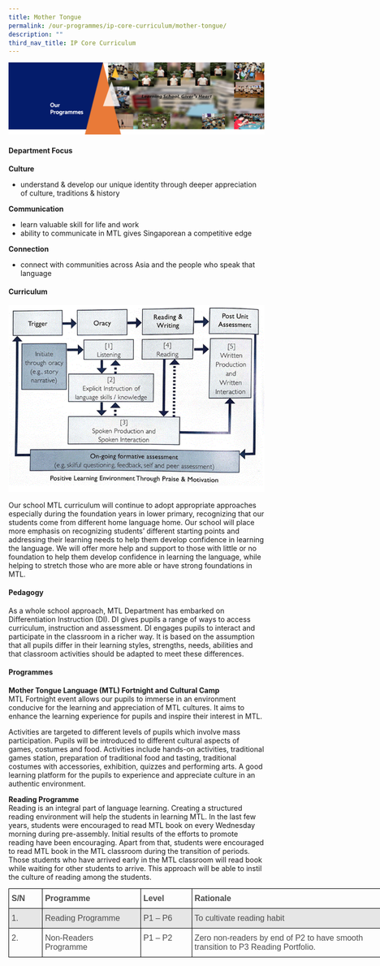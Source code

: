 ```yaml
---
title: Mother Tongue
permalink: /our-programmes/ip-core-curriculum/mother-tongue/
description: ""
third_nav_title: IP Core Curriculum
---
```

<img src="/images/OurProgrammes1.png">
<h4><strong>Department Focus</strong></h4>
 <p><strong>Culture</strong></p>
<ul>
<li>understand &amp; develop our unique identity through deeper appreciation of culture, traditions &amp; history</li>
</ul>
<p><strong>Communication</strong></p>
<ul>
<li>learn valuable skill for life and work</li>
<li>ability to communicate in MTL gives Singaporean a competitive edge</li>
</ul>
<p><strong>Connection</strong></p>
<ul>
<li>connect with communities across Asia and the people who speak that language</li>
</ul>
<h4><strong>Curriculum</strong></h4>
<img src="/images/Mother%20Tongue.gif">
<p>Our school MTL curriculum will continue to adopt appropriate approaches especially during the foundation years in lower primary, recognizing that our students come from different home language home. Our school will place more emphasis on recognizing students’ different starting points and addressing their learning needs to help them develop confidence in learning the language. We will offer more help and support to those with little or no foundation to help them develop confidence in learning the language, while helping to stretch those who are more able or have strong foundations in MTL.</p>
<h4><strong>Pedagogy</strong></h4>
<p>As a whole school approach, MTL Department has embarked on Differentiation Instruction (DI). DI gives pupils a range of ways to access curriculum, instruction and assessment. DI engages pupils to interact and participate in the classroom in a richer way. It is based on the assumption that all pupils differ in their learning styles, strengths, needs, abilities and that classroom activities should be adapted to meet these differences.</p>
<h4><strong>Programmes</strong></h4>
<p><strong>Mother Tongue Language (MTL) Fortnight and Cultural Camp<br></strong>MTL Fortnight event allows our pupils to immerse in an environment conducive for the learning and appreciation of MTL cultures. It aims to enhance the learning experience for pupils and inspire their interest in MTL.</p>
<p>Activities are targeted to different levels of pupils which involve mass participation. Pupils will be introduced to different cultural aspects of games, costumes and food. Activities include hands-on activities, traditional games station, preparation of traditional food and tasting, traditional costumes with accessories, exhibition, quizzes and performing arts. A good learning platform for the pupils to experience and appreciate culture in an authentic environment.</p>
<p><strong>Reading Programme<br></strong>Reading is an integral part of language learning. Creating a structured reading environment will help the students in learning MTL. In the last few years, students were encouraged to read MTL book on every Wednesday morning during pre-assembly. Initial results of the efforts to promote reading have been encouraging. Apart from that, students were encouraged to read MTL book in the MTL classroom during the transition of periods. Those students who have arrived early in the MTL classroom will read book while waiting for other students to arrive. This approach will be able to instil the culture of reading among the students.</p>
<style type="text/css">
.tg  {border-collapse:collapse;border-spacing:0;}
.tg td{border-color:black;border-style:solid;border-width:1px;font-family:Arial, sans-serif;font-size:14px;
  overflow:hidden;padding:10px 5px;word-break:normal;}
.tg th{border-color:black;border-style:solid;border-width:1px;font-family:Arial, sans-serif;font-size:14px;
  font-weight:normal;overflow:hidden;padding:10px 5px;word-break:normal;}
.tg .tg-qj0o{color:#4C4C4C;font-size:16px;text-align:left;vertical-align:top}
.tg .tg-hvav{color:#4C4C4C;font-size:16px;font-weight:bold;text-align:left;vertical-align:top}
.tg .tg-4mta{background-color:#E6E6E6;color:#4C4C4C;font-size:16px;text-align:left;vertical-align:top}
</style>
<table class="tg" style="undefined;table-layout: fixed; width: 735px">
<colgroup>
<col style="width: 66px">
<col style="width: 194px">
<col style="width: 101px">
<col style="width: 374px">
</colgroup>
<thead>
  <tr>
    <th class="tg-hvav">S/N</th>
    <th class="tg-hvav">Programme<br></th>
    <th class="tg-hvav">Level<br></th>
    <th class="tg-hvav">Rationale<br></th>
  </tr>
</thead>
<tbody>
  <tr>
    <td class="tg-4mta">1.</td>
    <td class="tg-4mta">Reading Programme<br></td>
    <td class="tg-4mta">P1 – P6<br></td>
    <td class="tg-4mta">To cultivate reading habit<br></td>
  </tr>
  <tr>
    <td class="tg-qj0o">2.</td>
    <td class="tg-qj0o">Non-Readers Programme<br></td>
    <td class="tg-qj0o">P1 – P2<br></td>
    <td class="tg-qj0o">Zero non-readers by end of P2 to have smooth transition to P3 Reading Portfolio.</td>
  </tr>
</tbody>
</table>